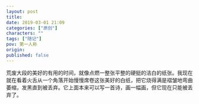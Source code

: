 ```yaml
---
layout: post
title: 
date: 2019-03-01 21:09
categories: ["原创"]
characters: ""
tags: ["随记"]
pov: 第一人称
origin: 
published: false
---
```


荒废大段的美好的有用的时间，就像点燃一整张平整的硬挺的洁白的纸张。我现在就在看着火舌从一个角落开始慢慢席卷这张美好的白纸，把它烧得满是褶皱地弯曲萎缩，发黑直到被丢弃。它上面本来可以写一首诗，画一幅画，但它现在只能被丢弃了。
